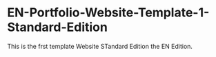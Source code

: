 # EN-Portfolio-Website-Template-1-Standard-Edition
This is the frst template Website STandard Edition the EN  Edition.
